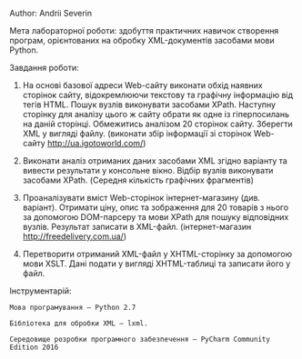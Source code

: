 Author: Andrii Severin

Мета лабораторної роботи: здобуття практичних навичок створення програм, орієнтованих на обробку XML-документів засобами мови Python.

Завдання роботи:

1. На основі базової адреси Web-сайту виконати обхід наявних сторінок сайту, відокремлюючи текстову та графічну інформацію від тегів HTML. Пошук вузлів виконувати засобами XPath. Наступну сторінку для аналізу цього ж сайту обрати як одне із гіперпосилань на даній сторінці. Обмежитись аналізом 20 сторінок сайту. Зберегти XML у вигляді файлу.
    (виконати збір інформації зі сторінок Web-сайту http://ua.igotoworld.com/)
    
2. Виконати аналіз отриманих даних засобами XML згідно варіанту та вивести результати у консольне вікно. Відбір вузлів виконувати засобами XPath. (Середня кількість графічних фрагментів)
    
3. Проаналізувати вміст Web-сторінок інтернет-магазину (див. варіант). Отримати ціну, опис та зображення для 20 товарів з нього за допомогою DOM-парсеру та мови XPath для пошуку відповідних вузлів. Результат записати в XML-файл.
(інтернет-магазин http://freedelivery.com.ua/)

4. Перетворити отриманий XML-файл у XHTML-сторінку за допомогою мови XSLT. Дані подати у вигляді XHTML-таблиці та записати його у файл.

Інструментарій:

    Мова програмування – Python 2.7

    Бібліотека для обробки XML – lxml.

    Середовище розробки програмного забезпечення – PyCharm Community Edition 2016

